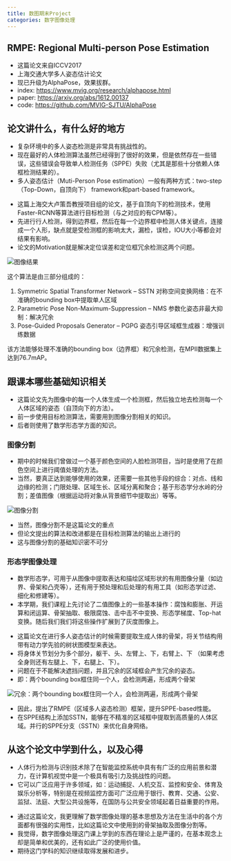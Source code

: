 ```yaml
---
title: 数图期末Project
categories: 数字图像处理
---
```

<!-- slide -->

## RMPE: Regional Multi-person Pose Estimation

<!-- slide -->

- 这篇论文来自ICCV2017
- 上海交通大学多人姿态估计论文
- 现已升级为AlphaPose，效果拔群。
- index: <https://www.mvig.org/research/alphapose.html>
- paper: <https://arxiv.org/abs/1612.00137>
- code: <https://github.com/MVIG-SJTU/AlphaPose>

<!-- slide -->

## 论文讲什么，有什么好的地方

<!-- slide -->

- 复杂环境中的多人姿态检测是非常具有挑战性的。
- 现在最好的人体检测算法虽然已经得到了很好的效果，但是依然存在一些错误，这些错误会导致单人检测任务（SPPE）失败（尤其是那些十分依赖人体框检测结果的）。
- 多人姿态估计（Muti-Person Pose estimation）一般有两种方式：two-step（Top-Down，自顶向下） framework和part-based framework。

<!-- slide -->

- 这篇上海交大卢策吾教授项目组的论文，基于自顶向下的检测技术，使用Faster-RCNN等算法进行目标检测（与之对应的有CPM等）。
- 先进行行人检测，得到边界框，然后在每一个边界框中检测人体关键点，连接成一个人形，缺点就是受检测框的影响太大，漏检，误检，IOU大小等都会对结果有影响。
- 论文的Motivation就是解决定位误差和定位框冗余检测这两个问题。

<!-- slide -->

![图像结果](https://img-blog.csdn.net/20180207142531436)

<!-- slide -->

这个算法是由三部分组成的：

1. Symmetric Spatial Transformer Network – SSTN 对称空间变换网络：在不准确的bounding box中提取单人区域
2. Parametric Pose Non-Maximum-Suppression – NMS 参数化姿态非最大抑制：解决冗余
3. Pose-Guided Proposals Generator – PGPG 姿态引导区域框生成器：增强训练数据

该方法能够处理不准确的bounding box（边界框）和冗余检测，在MPII数据集上达到76.7mAP。

<!-- slide -->

## 跟课本哪些基础知识相关

- 这篇论文先为图像中的每一个人体生成一个检测框，然后独立地去检测每一个人体区域的姿态（自顶向下的方法）。
- 前一步使用目标检测算法，需要用到图像分割相关的知识。
- 后者则使用了数学形态学方面的知识。

<!-- slide -->

### 图像分割

<!-- slide -->

- 期中的时候我们曾做过一个基于颜色空间的人脸检测项目，当时是使用了在颜色空间上进行阈值处理的方法。
- 当然，要真正达到能够使用的效果，还需要一些其他手段的综合：对点、线和边缘的检测；门限处理、区域生长、区域分离和聚合；基于形态学分水岭的分割；差值图像（根据运动将对象从背景细节中提取出）等等。

<!-- slide -->

![图像分割](https://images2018.cnblogs.com/blog/751195/201809/751195-20180905185843752-1034607303.png)

<!-- slide -->

- 当然，图像分割不是这篇论文的重点
- 但论文提出的算法和改进都是在目标检测算法的输出上进行的
- 这与图像分割的基础知识密不可分

<!-- slide -->

### 形态学图像处理

<!-- slide -->

- 数学形态学，可用于从图像中提取表达和描绘区域形状的有用图像分量（如边界、骨架和凸壳等），还有用于预处理和后处理的有用工具（如形态学过滤、细化和修建等）。
- 本学期，我们课程上先讨论了二值图像上的一些基本操作：腐蚀和膨胀、开运算和闭运算、骨架抽取、极限腐蚀、击中击不中变换、形态学梯度、Top-hat变换。随后我们我们将这些操作扩展到了灰度图像上。

<!-- slide -->

- 这篇论文在进行多人姿态估计的时候需要提取生成人体的骨架，将关节结构用带有动力学先验的树状图模型来表达。
- 将身体关节划分为多个部分，躯干、头、左臂上、下，右臂上、下 （如果考虑全身则还有左腿上、下，右腿上、下）。
- 问题在于不能解决遮挡问题，并且冗余的区域框会产生冗余的姿态。
- 即：两个bounding box框住同一个人，会检测两遍，形成两个骨架

<!-- slide -->

![冗余：两个bounding box框住同一个人，会检测两遍，形成两个骨架](https://images2018.cnblogs.com/blog/751195/201809/751195-20180905185756524-360518370.png)

<!-- slide -->

- 因此，提出了RMPE（区域多人姿态检测）框架，提升SPPE-based性能。
- 在SPPE结构上添加SSTN，能够在不精准的区域框中提取到高质量的人体区域。并行的SPPE分支（SSTN）来优化自身网络。

<!-- slide -->

## 从这个论文中学到什么，以及心得

<!-- slide -->

- 人体行为检测与识别技术除了在智能监控系统中具有有广泛的应用前景和潜力，在计算机视觉中是一个极具有吸引力及挑战性的问题。
- 它可以广泛应用于许多领域，如：运动捕捉、人机交互、监控和安全、体育及娱乐分析等，特别是在视频监控方面可广泛应用于银行、教育、交通、公安、监狱、法庭、大型公共设施等，在国防与公共安全领域起着日益重要的作用。

<!-- slide -->

- 通过这篇论文，我更理解了数学图像处理的基本思想及方法在生活中的各个方面都有很强的实用性，比如这篇论文中使用到的骨架抽取及图像分割等。
- 我觉得，数字图像处理这门课上学到的东西在理论上是严谨的，在基本观念上却是简单和优美的，还有如此广泛的使用价值。
- 期待这门学科的知识继续取得发展和进步。
